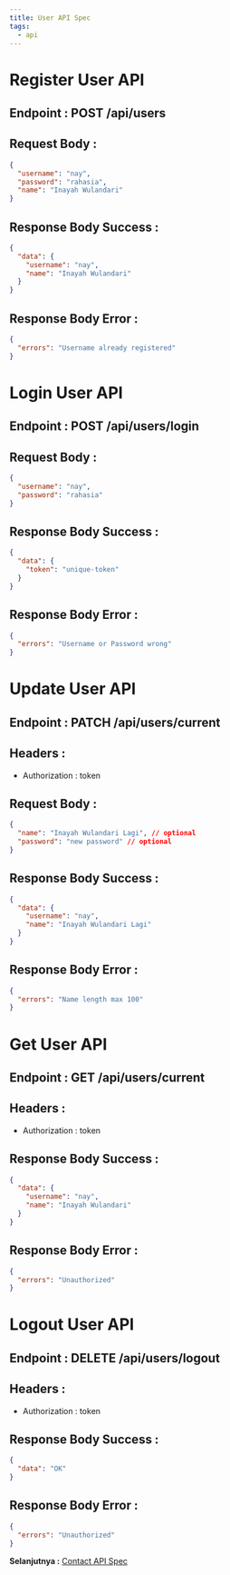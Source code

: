 ```yaml
---
title: User API Spec
tags:
  - api
---
```

# Register User API

## Endpoint : POST /api/users

## Request Body :

```json
{
  "username": "nay",
  "password": "rahasia",
  "name": "Inayah Wulandari"
}
```

## Response Body Success :

```json
{
  "data": {
    "username": "nay",
    "name": "Inayah Wulandari"
  }
}
```

## Response Body Error :

```json
{
  "errors": "Username already registered"
}
```

# Login User API

## Endpoint : POST /api/users/login

## Request Body :

```json
{
  "username": "nay",
  "password": "rahasia"
}
```

## Response Body Success :

```json
{
  "data": {
    "token": "unique-token"
  }
}
```

## Response Body Error :

```json
{
  "errors": "Username or Password wrong"
}
```

# Update User API

## Endpoint : PATCH /api/users/current

## Headers :

- Authorization : token

## Request Body :

```json
{
  "name": "Inayah Wulandari Lagi", // optional
  "password": "new password" // optional
}
```

## Response Body Success :

```json
{
  "data": {
    "username": "nay",
    "name": "Inayah Wulandari Lagi"
  }
}
```

## Response Body Error :

```json
{
  "errors": "Name length max 100"
}
```

# Get User API

## Endpoint : GET /api/users/current

## Headers :

- Authorization : token

## Response Body Success :

```json
{
  "data": {
    "username": "nay",
    "name": "Inayah Wulandari"
  }
}
```

## Response Body Error :

```json
{
  "errors": "Unauthorized"
}
```

# Logout User API

## Endpoint : DELETE /api/users/logout

## Headers :

- Authorization : token

## Response Body Success :

```json
{
  "data": "OK"
}
```

## Response Body Error :

```json
{
  "errors": "Unauthorized"
}
```

**Selanjutnya :** [Contact API Spec](contactapispec.md)